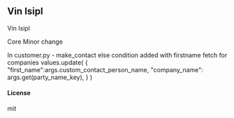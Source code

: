 ## Vin Isipl

Vin Isipl


Core Minor change

In customer.py - make_contact else condition added with firstname fetch for companies
values.update(
			{
				"first_name":args.custom_contact_person_name,
				"company_name": args.get(party_name_key),
			}
		)

  
#### License



mit
